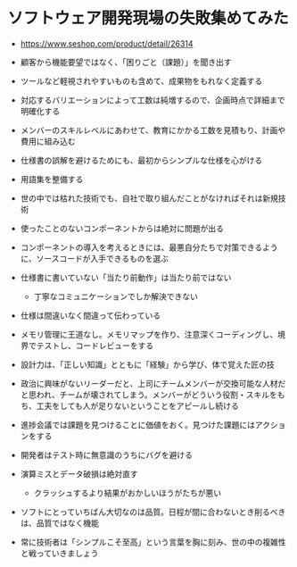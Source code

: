 # ソフトウェア開発現場の失敗集めてみた

- https://www.seshop.com/product/detail/26314

- 顧客から機能要望ではなく、「困りごと（課題）」を聞き出す
- ツールなど軽視されやすいものも含めて、成果物をもれなく定義する
- 対応するバリエーションによって工数は純増するので、企画時点で詳細まで明確化する
- メンバーのスキルレベルにあわせて、教育にかかる工数を見積もり、計画や費用に組み込む
- 仕様書の誤解を避けるためにも、最初からシンプルな仕様を心がける
- 用語集を整備する
- 世の中では枯れた技術でも、自社で取り組んだことがなければそれは新規技術
- 使ったことのないコンポーネントからは絶対に問題が出る
- コンポーネントの導入を考えるときには、最悪自分たちで対策できるように、ソースコードが入手できるものを選ぶ
- 仕様書に書いていない「当たり前動作」は当たり前ではない
  - 丁寧なコミュニケーションでしか解決できない
- 仕様は間違いなく間違って伝わっている
- メモリ管理に王道なし。メモリマップを作り、注意深くコーディングし、境界でテストし、コードレビューをする
- 設計力は、「正しい知識」とともに「経験」から学び、体で覚えた匠の技
- 政治に興味がないリーダーだと、上司にチームメンバーが交換可能な人材だと思われ、チームが壊されてしまう。メンバーがどういう役割・スキルをもち、工夫をしても人が足りないということをアピールし続ける
- 進捗会議では課題を見つけることに価値をおく。見つけた課題にはアクションをする
- 開発者はテスト時に無意識のうちにバグを避ける
- 演算ミスとデータ破損は絶対直す
  - クラッシュするより結果がおかしいほうがたちが悪い
- ソフトにとっていちばん大切なのは品質。日程が間に合わないとき削るべきは、品質ではなく機能
- 常に技術者は「シンプルこそ至高」という言葉を胸に刻み、世の中の複雑性と戦っていきましょう
